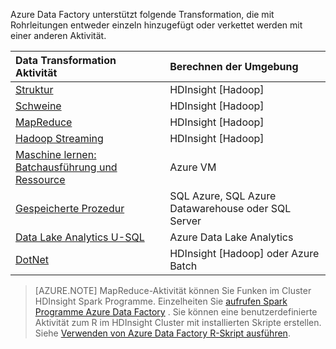 Azure Data Factory unterstützt folgende Transformation, die mit Rohrleitungen entweder einzeln hinzugefügt oder verkettet werden mit einer anderen Aktivität.

Data Transformation Aktivität |  Berechnen der Umgebung 
:----------------------- | :--------------------
[Struktur](../articles/data-factory/data-factory-hive-activity.md) | HDInsight [Hadoop] 
[Schweine](../articles/data-factory/data-factory-pig-activity.md) | HDInsight [Hadoop]  
[MapReduce](../articles/data-factory/data-factory-map-reduce.md) | HDInsight [Hadoop]  
[Hadoop Streaming](../articles/data-factory/data-factory-hadoop-streaming-activity.md) | HDInsight [Hadoop]
[Maschine lernen: Batchausführung und Ressource](../articles/data-factory/data-factory-azure-ml-batch-execution-activity.md) | Azure VM 
[Gespeicherte Prozedur](../articles/data-factory/data-factory-stored-proc-activity.md) | SQL Azure, SQL Azure Datawarehouse oder SQL Server |
[Data Lake Analytics U-SQL](../articles/data-factory/data-factory-usql-activity.md) | Azure Data Lake Analytics 
[DotNet](../articles/data-factory/data-factory-use-custom-activities.md) | HDInsight [Hadoop] oder Azure Batch
   
> [AZURE.NOTE] 
> MapReduce-Aktivität können Sie Funken im Cluster HDInsight Spark Programme. Einzelheiten Sie [aufrufen Spark Programme Azure Data Factory](../articles/data-factory/data-factory-spark.md) .
> Sie können eine benutzerdefinierte Aktivität zum R im HDInsight Cluster mit installierten Skripte erstellen. Siehe [Verwenden von Azure Data Factory R-Skript ausführen](https://github.com/Azure/Azure-DataFactory/tree/master/Samples/RunRScriptUsingADFSample).